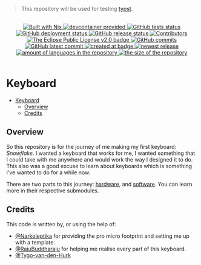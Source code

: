 > This repository will be used for testing [typst](https://typst.app/). 

<br>
<center>
  <!--~ Tools ~-->
  <a href="https://nixos.org">
    <img src="https://img.shields.io/badge/Built_With-Nix-5277C3.svg?style=flat&logo=nixos&labelColor=73C3D5" alt="Built with Nix"/>
  </a>
  <a href="https://containers.dev/">
    <img src="https://img.shields.io/badge/devcontainer-provided-green?style=flat" alt="devcontainer provided"/>
  </a>
  <!--~ CI/CD ~-->
  <a href="https://github.com/Tygo-van-den-Hurk/keyboard/actions/workflows/nix-github-actions.yml">
    <img src="https://github.com/Tygo-van-den-Hurk/keyboard/workflows/Nix%20Flake%20Checks/badge.svg?style=flat" alt="GitHub tests status" />
  </a>
  <a href="https://github.com/Tygo-van-den-Hurk/keyboard/actions/workflows/deploy-github-pages.yml">
    <img src="https://github.com/Tygo-van-den-Hurk/keyboard/workflows/Deploy%20GitHub%20Pages/badge.svg?style=flat" alt="GitHub deployment status" />
  </a>
  <a href="https://github.com/Tygo-van-den-Hurk/keyboard/actions/workflows/create-release.yml">
    <img src="https://github.com/Tygo-van-den-Hurk/keyboard/workflows/Create%20Release/badge.svg?style=flat" alt="GitHub release status" />
  </a>
  <!--~ Repository Statistics ~-->
  <a href="https://github.com/Tygo-van-den-Hurk/keyboard/graphs/contributors">
    <img src="https://img.shields.io/github/contributors/Tygo-van-den-Hurk/keyboard?style=flat" alt="Contributors"/>
  </a>
  <a href="https://github.com/Tygo-van-den-Hurk/keyboard/blob/main/LICENSE">
    <img src="https://img.shields.io/github/license/Tygo-van-den-Hurk/keyboard?style=flat" alt="The Eclipse Public License v2.0 badge" />
  </a>
  <a href="https://github.com/Tygo-van-den-Hurk/keyboard/commit">
    <img src="https://badgen.net/github/commits/Tygo-van-den-Hurk/keyboard?style=flat" alt="GitHub commits" />
  </a>
  <a href="https://github.com/Tygo-van-den-Hurk/keyboard/commit">
    <img src="https://badgen.net/github/last-commit/Tygo-van-den-Hurk/keyboard?style=flat" alt="GitHub latest commit" />
  </a>
  <a href="https://github.com/Tygo-van-den-Hurk/keyboard/pulse">
    <img src="https://img.shields.io/github/created-at/Tygo-van-den-Hurk/keyboard?style=flat" alt="created at badge" />
  </a>
  <a href="https://github.com/Tygo-van-den-Hurk/keyboard/release">
    <img src="https://img.shields.io/github/release/Tygo-van-den-Hurk/keyboard?style=flat&display_name=release" alt="newest release" />
  </a>
  <a href="https://github.com/Tygo-van-den-Hurk/keyboard/">
    <img src="https://img.shields.io/github/languages/count/Tygo-van-den-Hurk/keyboard?style=flat" alt="amount of languages in the repository" />
  </a>    
  <a href="https://github.com/Tygo-van-den-Hurk/keyboard/">
    <img src="https://img.shields.io/github/repo-size/Tygo-van-den-Hurk/keyboard?style=flat" alt="the size of the repository" />
  </a>   
</center>
<br>

# Keyboard

- [Keyboard](#keyboard)
  - [Overview](#overview)
  - [Credits](#credits)


## Overview 

So this repository is for the journey of me making my first keyboard: _Snowflake_. I wanted a keyboard that works for me, I wanted something that I could take with me anywhere and would work the way I designed it to do. This also was a good excuse to learn about keyboards which is something I've wanted to do for a while now.

There are two parts to this journey: [hardware](./hardware/README.md), and [software](./software/README.md). You can learn more in their respective submodules.

## Credits

This code is written by, or using the help of:

- [@Narkoleptika](https://github.com/Narkoleptika) for providing the pro micro footprint and setting me up with a template.
- [@RajuBuddharaju](https://github.com/RajuBuddharaju) for helping me realise every part of this keyboard.
- [@Tygo-van-den-Hurk](https://github.com/Tygo-van-den-Hurk)
